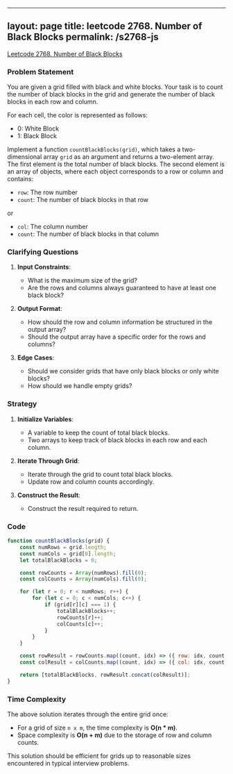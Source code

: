 
---
layout: page
title: leetcode 2768. Number of Black Blocks
permalink: /s2768-js
---
[Leetcode 2768. Number of Black Blocks](https://algoadvance.github.io/algoadvance/l2768)
### Problem Statement

You are given a grid filled with black and white blocks. Your task is to count the number of black blocks in the grid and generate the number of black blocks in each row and column.

For each cell, the color is represented as follows:
- 0: White Block
- 1: Black Block

Implement a function `countBlackBlocks(grid)`, which takes a two-dimensional array `grid` as an argument and returns a two-element array. The first element is the total number of black blocks. The second element is an array of objects, where each object corresponds to a row or column and contains:
- `row`: The row number
- `count`: The number of black blocks in that row

or

- `col`: The column number
- `count`: The number of black blocks in that column

### Clarifying Questions

1. **Input Constraints**:
    - What is the maximum size of the grid? 
    - Are the rows and columns always guaranteed to have at least one black block?

2. **Output Format**:
    - How should the row and column information be structured in the output array? 
    - Should the output array have a specific order for the rows and columns?

3. **Edge Cases**:
    - Should we consider grids that have only black blocks or only white blocks?
    - How should we handle empty grids?

### Strategy

1. **Initialize Variables**:
    - A variable to keep the count of total black blocks.
    - Two arrays to keep track of black blocks in each row and each column.

2. **Iterate Through Grid**:
    - Iterate through the grid to count total black blocks.
    - Update row and column counts accordingly.

3. **Construct the Result**:
    - Construct the result required to return.

### Code

```javascript
function countBlackBlocks(grid) {
    const numRows = grid.length;
    const numCols = grid[0].length;
    let totalBlackBlocks = 0;

    const rowCounts = Array(numRows).fill(0);
    const colCounts = Array(numCols).fill(0);

    for (let r = 0; r < numRows; r++) {
        for (let c = 0; c < numCols; c++) {
            if (grid[r][c] === 1) {
                totalBlackBlocks++;
                rowCounts[r]++;
                colCounts[c]++;
            }
        }
    }

    const rowResult = rowCounts.map((count, idx) => ({ row: idx, count }));
    const colResult = colCounts.map((count, idx) => ({ col: idx, count }));

    return [totalBlackBlocks, rowResult.concat(colResult)];
}
```

### Time Complexity

The above solution iterates through the entire grid once:
- For a grid of size `n x m`, the time complexity is **O(n * m)**.
- Space complexity is **O(n + m)** due to the storage of row and column counts.

This solution should be efficient for grids up to reasonable sizes encountered in typical interview problems.